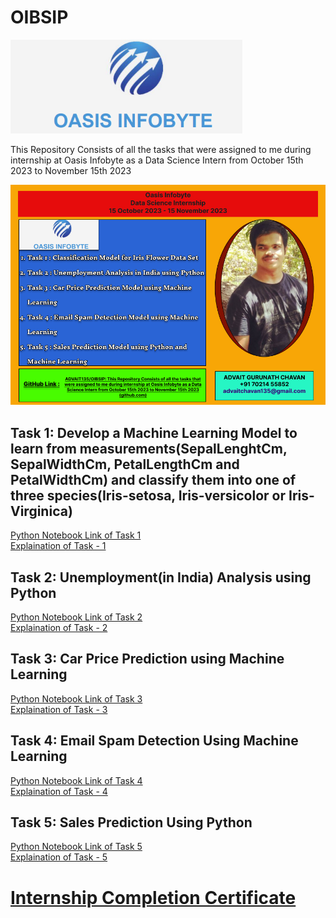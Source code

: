 # OIBSIP
<img src="https://github.com/ADVAIT135/OIBSIP/blob/95b9f411016564f65087053fafaf9bdc7d6972fa/Oasis%20Infobyte.PNG" height="150 px"></img>
<p>This Repository Consists of all the tasks that were assigned to me during internship at Oasis Infobyte as a Data Science Intern from October 15th 2023 to November 15th 2023</p>

<img src="https://github.com/ADVAIT135/OIBSIP/blob/048d5bca4b57b8f8f5aa220d22b59199e3276c77/Oasis%20Home%20Banner.png"></img>

## Task 1: Develop a Machine Learning Model to learn from measurements(SepalLenghtCm, SepalWidthCm, PetalLengthCm and PetalWidthCm) and classify them into one of three species(Iris-setosa, Iris-versicolor or Iris-Virginica)

[Python Notebook Link of Task 1](https://github.com/ADVAIT135/OIBSIP/blob/main/Task%201%3A%20Iris%20Dataset%20Classification/Oasis%20Infobyte%20Data%20Science%20Internship%20Task%201%20-%20Iris%20Flower%20Classification.ipynb)
<br>
[Explaination of Task - 1](https://www.linkedin.com/posts/advait-chavan-69928b129_datascienceintern-machinelearning-irisflowerclassification-activity-7120300757618204672-VErh?utm_source=share&utm_medium=member_desktop)


## Task 2: Unemployment(in India) Analysis using Python

[Python Notebook Link of Task 2](https://nbviewer.org/github/ADVAIT135/OIBSIP/blob/814ef696632a88dba31489dd41fddc627d1a09b6/Task%202%3A%20Unemployment%28in%20India%29%20%20Analysis%20using%20Python/Oasis%20Infobyte%20Data%20Science%20Internship%20Project%20Task%20-%20%202.ipynb)
<br>
[Explaination of Task - 2](https://www.linkedin.com/posts/advait-chavan-69928b129_datascienceintern-unemploymentanalysis-datascience-activity-7122293924081119232-gpxo?utm_source=share&utm_medium=member_desktop)


## Task 3: Car Price Prediction using Machine Learning

[Python Notebook Link of Task 3](https://nbviewer.org/github/ADVAIT135/OIBSIP/blob/c56cab66bd289ba31c05cee81632308b0ff36177/Task%203%3A%20Car%20Price%20Prediction%20using%20Machine%20Learning/Oasis%20Infobyte%20Data%20Science%20Internship%20Project%20Task%20-%203.ipynb)
<br>
[Explaination of Task - 3](https://www.linkedin.com/posts/advait-chavan-69928b129_datascienceintern-machinelearning-carpriceprediction-activity-7123341444114726912-g_cw?utm_source=share&utm_medium=member_desktop)


## Task 4: Email Spam Detection Using Machine Learning
[Python Notebook Link of Task 4](https://nbviewer.org/github/ADVAIT135/OIBSIP/blob/main/Task%204%20%3A%20Email%20Spam%20Detection%20Model%20using%20Machine%20Learning/Oasis%20Infobyte%20Data%20Science%20Intern%20Task%20-%204%20Email%20Spam%20Detection%20using%20Machine%20Learning.ipynb)
<br>
[Explaination of Task - 4](https://www.linkedin.com/posts/advait-chavan-69928b129_datascience-machinelearning-spamdetection-activity-7124793378281598976--gg9?utm_source=share&utm_medium=member_desktop)

## Task 5: Sales Prediction Using Python
[Python Notebook Link of Task 5](https://nbviewer.org/github/ADVAIT135/OIBSIP/blob/541130007f2e75ee887eebb5d8a03e0d44c060f6/Task%205%3A%20Sales%20Prediction%20using%20Python/Oasis%20Infobyte%20Data%20Science%20Intern%20Task%205%20-%20Sales%20Prediction%20using%20Python.ipynb)
<br>
[Explaination of Task - 5](https://www.linkedin.com/posts/advait-chavan-69928b129_datascience-machinelearning-internship-activity-7125138731170185216-whp4?utm_source=share&utm_medium=member_desktop)


# [Internship Completion Certificate](https://github.com/ADVAIT135/OIBSIP/blob/62d4502b76f571c75ff4db91ff1cf6bc2b02f4dd/OIBSIP%20Data%20Science%20Internship%20Completion%20Certificate%20-%20ADVAIT%20GURUNATH%20CHAVAN%20.pdf)
